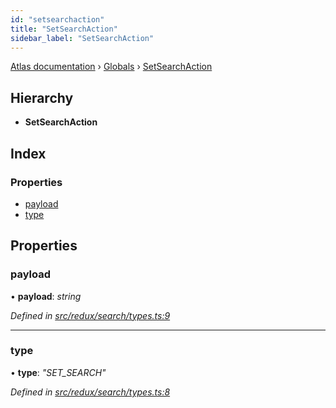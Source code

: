 ```yaml
---
id: "setsearchaction"
title: "SetSearchAction"
sidebar_label: "SetSearchAction"
---
```


[Atlas documentation](../index.md) › [Globals](../globals.md) › [SetSearchAction](setsearchaction.md)

## Hierarchy

* **SetSearchAction**

## Index

### Properties

* [payload](setsearchaction.md#payload)
* [type](setsearchaction.md#type)

## Properties

###  payload

• **payload**: *string*

*Defined in [src/redux/search/types.ts:9](https://github.com/chronark/atlas/blob/128c355/src/redux/search/types.ts#L9)*

___

###  type

• **type**: *"SET_SEARCH"*

*Defined in [src/redux/search/types.ts:8](https://github.com/chronark/atlas/blob/128c355/src/redux/search/types.ts#L8)*
